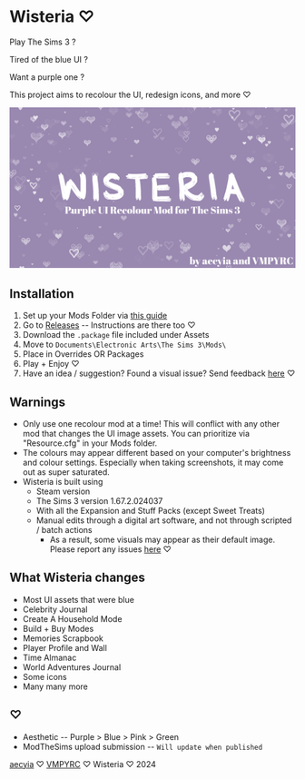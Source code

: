 # Wisteria ♡

Play The Sims 3 ?

Tired of the blue UI ?

Want a purple one ?

This project aims to recolour the UI, redesign icons, and more ♡

![Wisteria](Wisteria.png)

## Installation

1. Set up your Mods Folder via [this guide](https://modthesims.info/wiki.php?title=Game_Help:Installing_Sims_3_Package_Files/Setup_and_Files)
2. Go to [Releases](https://github.com/aecyia/Wisteria/releases) -- Instructions are there too ♡
3. Download the `.package` file included under Assets
4. Move to `Documents\Electronic Arts\The Sims 3\Mods\`
5. Place in Overrides OR Packages
6. Play + Enjoy ♡
7. Have an idea / suggestion? Found a visual issue? Send feedback [here](https://github.com/aecyia/Wisteria/issues) ♡

## Warnings

- Only use one recolour mod at a time! This will conflict with any other mod that changes the UI image assets. You can prioritize via "Resource.cfg" in your Mods folder.
- The colours may appear different based on your computer's brightness and colour settings. Especially when taking screenshots, it may come out as super saturated.
- Wisteria is built using
  - Steam version
  - The Sims 3 version 1.67.2.024037
  - With all the Expansion and Stuff Packs (except Sweet Treats)
  - Manual edits through a digital art software, and not through scripted / batch actions
    - As a result, some visuals may appear as their default image. Please report any issues [here](https://github.com/aecyia/Wisteria/issues) ♡

## What Wisteria changes

- Most UI assets that were blue
- Celebrity Journal
- Create A Household Mode
- Build + Buy Modes
- Memories Scrapbook
- Player Profile and Wall
- Time Almanac
- World Adventures Journal
- Some icons
- Many many more

## ♡

- Aesthetic -- Purple > Blue > Pink > Green
- ModTheSims upload submission -- `Will update when published`

[aecyia](https://github.com/aecyia) ♡ [VMPYRC](https://github.com/VMPYRC) ♡ Wisteria ♡ 2024
